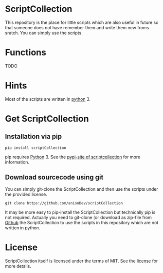 # ScriptCollection

This repository is the place for little scripts which are also useful in future so that someone does not have remember them and write them new froms sratch. You can simply use the scripts.

# Functions

TODO

# Hints

Most of the scripts are written in [python](https://www.python.org) 3.

# Get ScriptCollection

## Installation via pip

```
pip install scriptCollection
```

pip requires [Python](https://www.python.org) 3. See the [pypi-site of scriptcollection](https://pypi.org/project/scriptCollection) for more information.

## Download sourcecode using git

You can simply git-clone the ScriptCollection and then use the scripts under the provided license.

```
git clone https://github.com/anionDev/scriptCollection
```

It may be more easy to pip-install the ScriptCollection but technically pip is not required. Actually you need to git-clone (or download as zip-file from [Github](https://github.com/anionDev/scriptCollection) the ScriptCollection to use the scripts in this repository which are not written in python.

# License

ScriptCollection itself is licensed under the terms of MIT. See the [license](https://raw.githubusercontent.com/anionDev/scriptcollection/master/License.txt) for more details.
